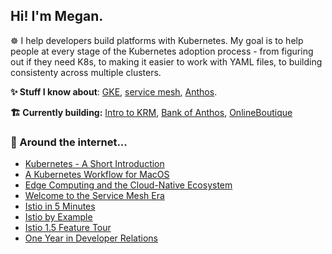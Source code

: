 
## Hi! I'm Megan. 

☸️ I help developers build platforms with Kubernetes. My goal is to help people at every stage of the Kubernetes adoption process - from figuring out if they need K8s, to making it easier to work with YAML files, to building consistenty across multiple clusters.  

 **✨ Stuff I know about**: [GKE](https://cloud.google.com/kubernetes-engine), [service mesh](https://github.com/askmeegs/learn-istio), [Anthos](https://cloud.google.com/anthos). 

**🏗 Currently building:** [Intro to KRM](https://github.com/askmeegs/intro-to-krm), [Bank of Anthos](https://github.com/GoogleCloudPlatform/bank-of-anthos), [OnlineBoutique](https://github.com/GoogleCloudPlatform/microservices-demo)

### 🔎 Around the internet...

- [Kubernetes - A Short Introduction](https://www.slideshare.net/MeganOKeefe1/kubernetes-a-short-introduction-2019?ref=https%3A%2F%2Faskmeegs.dev%2Ftalks%2F)
- [A Kubernetes Workflow for MacOS](https://medium.com/@mo_keefe/a-kubernetes-development-workflow-for-macos-8c41669a4518) 
- [Edge Computing and the Cloud-Native Ecosystem](https://thenewstack.io/edge-computing-and-the-cloud-native-ecosystem/)
- [Welcome to the Service Mesh Era](https://cloud.google.com/blog/products/networking/welcome-to-the-service-mesh-era-introducing-a-new-istio-blog-post-series?utm_campaign=buffer&utm_content=bufferc367a&utm_medium=social&utm_source=twitter.com)
- [Istio in 5 Minutes](https://www.youtube.com/watch?ab_channel=Istio&v=hkR1M6qwpnw)
- [Istio by Example](https://www.istiobyexample.dev/) 
- [Istio 1.5 Feature Tour](https://www.youtube.com/watch?ab_channel=MeganO%27Keefe&v=A4TqYj2vSA4)
- [One Year in Developer Relations](https://medium.com/@mo_keefe/one-year-in-devrel-21b516fdaa05) 

